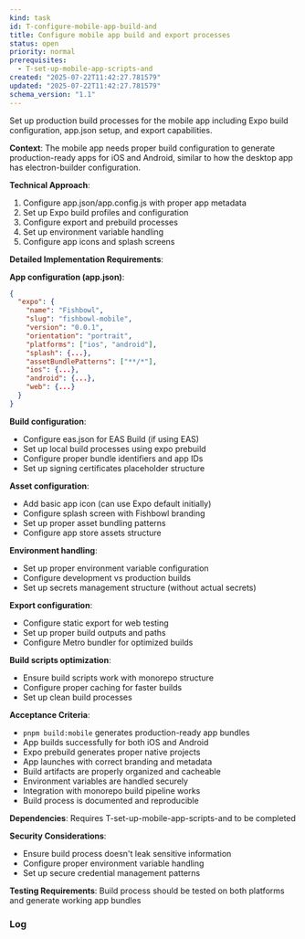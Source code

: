```yaml
---
kind: task
id: T-configure-mobile-app-build-and
title: Configure mobile app build and export processes
status: open
priority: normal
prerequisites:
  - T-set-up-mobile-app-scripts-and
created: "2025-07-22T11:42:27.781579"
updated: "2025-07-22T11:42:27.781579"
schema_version: "1.1"
---
```


Set up production build processes for the mobile app including Expo build configuration, app.json setup, and export capabilities.

**Context**: The mobile app needs proper build configuration to generate production-ready apps for iOS and Android, similar to how the desktop app has electron-builder configuration.

**Technical Approach**:

1. Configure app.json/app.config.js with proper app metadata
2. Set up Expo build profiles and configuration
3. Configure export and prebuild processes
4. Set up environment variable handling
5. Configure app icons and splash screens

**Detailed Implementation Requirements**:

**App configuration (app.json)**:

```json
{
  "expo": {
    "name": "Fishbowl",
    "slug": "fishbowl-mobile",
    "version": "0.0.1",
    "orientation": "portrait",
    "platforms": ["ios", "android"],
    "splash": {...},
    "assetBundlePatterns": ["**/*"],
    "ios": {...},
    "android": {...},
    "web": {...}
  }
}
```

**Build configuration**:

- Configure eas.json for EAS Build (if using EAS)
- Set up local build processes using expo prebuild
- Configure proper bundle identifiers and app IDs
- Set up signing certificates placeholder structure

**Asset configuration**:

- Add basic app icon (can use Expo default initially)
- Configure splash screen with Fishbowl branding
- Set up proper asset bundling patterns
- Configure app store assets structure

**Environment handling**:

- Set up proper environment variable configuration
- Configure development vs production builds
- Set up secrets management structure (without actual secrets)

**Export configuration**:

- Configure static export for web testing
- Set up proper build outputs and paths
- Configure Metro bundler for optimized builds

**Build scripts optimization**:

- Ensure build scripts work with monorepo structure
- Configure proper caching for faster builds
- Set up clean build processes

**Acceptance Criteria**:

- `pnpm build:mobile` generates production-ready app bundles
- App builds successfully for both iOS and Android
- Expo prebuild generates proper native projects
- App launches with correct branding and metadata
- Build artifacts are properly organized and cacheable
- Environment variables are handled securely
- Integration with monorepo build pipeline works
- Build process is documented and reproducible

**Dependencies**: Requires T-set-up-mobile-app-scripts-and to be completed

**Security Considerations**:

- Ensure build process doesn't leak sensitive information
- Configure proper environment variable handling
- Set up secure credential management patterns

**Testing Requirements**: Build process should be tested on both platforms and generate working app bundles

### Log
